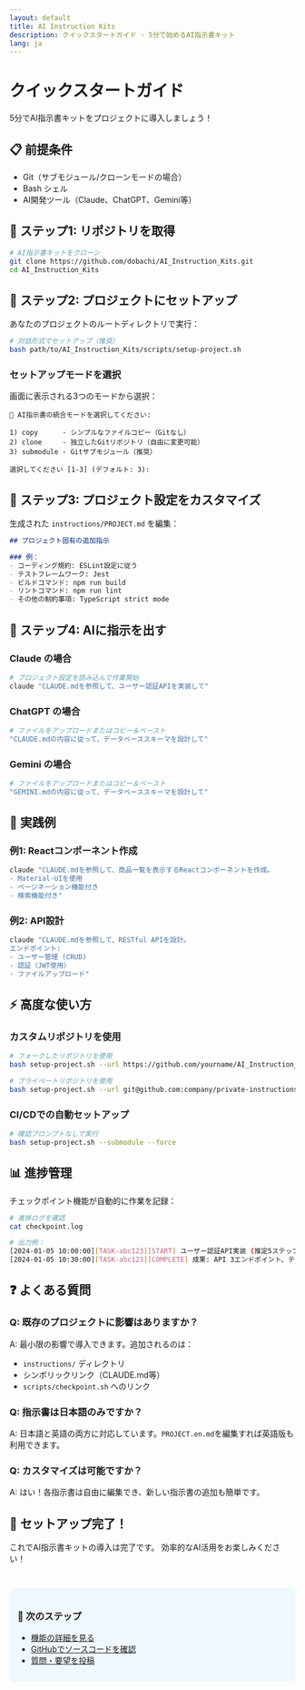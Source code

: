 ```yaml
---
layout: default
title: AI Instruction Kits
description: クイックスタートガイド - 5分で始めるAI指示書キット
lang: ja
---
```


# クイックスタートガイド

5分でAI指示書キットをプロジェクトに導入しましょう！

## 📋 前提条件

- Git（サブモジュール/クローンモードの場合）
- Bash シェル
- AI開発ツール（Claude、ChatGPT、Gemini等）

## 🚀 ステップ1: リポジトリを取得

```bash
# AI指示書キットをクローン
git clone https://github.com/dobachi/AI_Instruction_Kits.git
cd AI_Instruction_Kits
```

## 🔧 ステップ2: プロジェクトにセットアップ

あなたのプロジェクトのルートディレクトリで実行：

```bash
# 対話形式でセットアップ（推奨）
bash path/to/AI_Instruction_Kits/scripts/setup-project.sh
```

### セットアップモードを選択

画面に表示される3つのモードから選択：

```
🎯 AI指示書の統合モードを選択してください:

1) copy      - シンプルなファイルコピー（Gitなし）
2) clone     - 独立したGitリポジトリ（自由に変更可能）
3) submodule - Gitサブモジュール（推奨）

選択してください [1-3] (デフォルト: 3): 
```

## 📝 ステップ3: プロジェクト設定をカスタマイズ

生成された `instructions/PROJECT.md` を編集：

```markdown
## プロジェクト固有の追加指示

### 例：
- コーディング規約: ESLint設定に従う
- テストフレームワーク: Jest
- ビルドコマンド: npm run build
- リントコマンド: npm run lint
- その他の制約事項: TypeScript strict mode
```

## 💬 ステップ4: AIに指示を出す

### Claude の場合
```bash
# プロジェクト設定を読み込んで作業開始
claude "CLAUDE.mdを参照して、ユーザー認証APIを実装して"
```

### ChatGPT の場合
```bash
# ファイルをアップロードまたはコピー＆ペースト
"CLAUDE.mdの内容に従って、データベーススキーマを設計して"
```

### Gemini の場合
```bash
# ファイルをアップロードまたはコピー＆ペースト
"GEMINI.mdの内容に従って、データベーススキーマを設計して"
```

## 🎯 実践例

### 例1: Reactコンポーネント作成
```bash
claude "CLAUDE.mdを参照して、商品一覧を表示するReactコンポーネントを作成。
- Material-UIを使用
- ページネーション機能付き
- 検索機能付き"
```

### 例2: API設計
```bash
claude "CLAUDE.mdを参照して、RESTful APIを設計。
エンドポイント:
- ユーザー管理 (CRUD)
- 認証（JWT使用）
- ファイルアップロード"
```

## ⚡ 高度な使い方

### カスタムリポジトリを使用

```bash
# フォークしたリポジトリを使用
bash setup-project.sh --url https://github.com/yourname/AI_Instruction_Kits.git --clone

# プライベートリポジトリを使用
bash setup-project.sh --url git@github.com:company/private-instructions.git --submodule
```

### CI/CDでの自動セットアップ

```bash
# 確認プロンプトなしで実行
bash setup-project.sh --submodule --force
```

## 📊 進捗管理

チェックポイント機能が自動的に作業を記録：

```bash
# 進捗ログを確認
cat checkpoint.log

# 出力例：
[2024-01-05 10:00:00][TASK-abc123][START] ユーザー認証API実装 (推定5ステップ)
[2024-01-05 10:30:00][TASK-abc123][COMPLETE] 成果: API 3エンドポイント、テスト15個作成
```

## ❓ よくある質問

### Q: 既存のプロジェクトに影響はありますか？
A: 最小限の影響で導入できます。追加されるのは：
- `instructions/` ディレクトリ
- シンボリックリンク（CLAUDE.md等）
- `scripts/checkpoint.sh` へのリンク

### Q: 指示書は日本語のみですか？
A: 日本語と英語の両方に対応しています。`PROJECT.en.md`を編集すれば英語版も利用できます。

### Q: カスタマイズは可能ですか？
A: はい！各指示書は自由に編集でき、新しい指示書の追加も簡単です。

## 🎉 セットアップ完了！

これでAI指示書キットの導入は完了です。
効率的なAI活用をお楽しみください！

<div style="margin-top: 3em; padding: 1em; background-color: #f0f8ff; border-radius: 8px;">
  <h3>🚀 次のステップ</h3>
  <ul>
    <li><a href="features">機能の詳細を見る</a></li>
    <li><a href="https://github.com/dobachi/AI_Instruction_Kits">GitHubでソースコードを確認</a></li>
    <li><a href="https://github.com/dobachi/AI_Instruction_Kits/issues">質問・要望を投稿</a></li>
  </ul>
</div>
